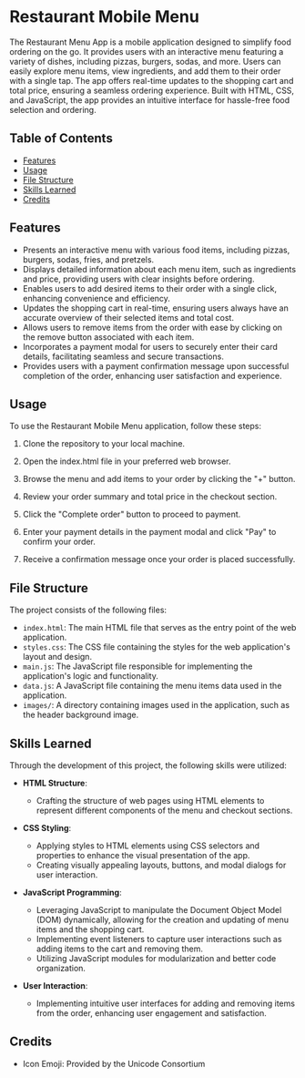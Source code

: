 # Restaurant Mobile Menu

The Restaurant Menu App is a mobile application designed to simplify food ordering on the go. It provides users with an interactive menu featuring a variety of dishes, including pizzas, burgers, sodas, and more. Users can easily explore menu items, view ingredients, and add them to their order with a single tap. The app offers real-time updates to the shopping cart and total price, ensuring a seamless ordering experience. Built with HTML, CSS, and JavaScript, the app provides an intuitive interface for hassle-free food selection and ordering.

## Table of Contents

- [Features](#features)
- [Usage](#usage)
- [File Structure](#file-structure)
- [Skills Learned](#skills-learned)
- [Credits](#credits)

## Features

- Presents an interactive menu with various food items, including pizzas, burgers, sodas, fries, and pretzels.
- Displays detailed information about each menu item, such as ingredients and price, providing users with clear insights before ordering.
- Enables users to add desired items to their order with a single click, enhancing convenience and efficiency.
- Updates the shopping cart in real-time, ensuring users always have an accurate overview of their selected items and total cost.
- Allows users to remove items from the order with ease by clicking on the remove button associated with each item.
- Incorporates a payment modal for users to securely enter their card details, facilitating seamless and secure transactions.
- Provides users with a payment confirmation message upon successful completion of the order, enhancing user satisfaction and experience.

## Usage

To use the Restaurant Mobile Menu application, follow these steps:

1. Clone the repository to your local machine.

2. Open the index.html file in your preferred web browser.

3. Browse the menu and add items to your order by clicking the "+" button.

4. Review your order summary and total price in the checkout section.

5. Click the "Complete order" button to proceed to payment.

6. Enter your payment details in the payment modal and click "Pay" to confirm your order.

7. Receive a confirmation message once your order is placed successfully.

## File Structure

The project consists of the following files:

- `index.html`: The main HTML file that serves as the entry point of the web application.
- `styles.css`: The CSS file containing the styles for the web application's layout and design.
- `main.js`: The JavaScript file responsible for implementing the application's logic and functionality.
- `data.js`: A JavaScript file containing the menu items data used in the application.
- `images/`: A directory containing images used in the application, such as the header background image.

## Skills Learned

Through the development of this project, the following skills were utilized:

- **HTML Structure**:
  - Crafting the structure of web pages using HTML elements to represent different components of the menu and checkout sections.

- **CSS Styling**:
  - Applying styles to HTML elements using CSS selectors and properties to enhance the visual presentation of the app.
  - Creating visually appealing layouts, buttons, and modal dialogs for user interaction.

- **JavaScript Programming**:
  - Leveraging JavaScript to manipulate the Document Object Model (DOM) dynamically, allowing for the creation and updating of menu items and the shopping cart.
  - Implementing event listeners to capture user interactions such as adding items to the cart and removing them.
  - Utilizing JavaScript modules for modularization and better code organization.
 
- **User Interaction**:
  - Implementing intuitive user interfaces for adding and removing items from the order, enhancing user engagement and satisfaction.
 
## Credits
- Icon Emoji: Provided by the Unicode Consortium

